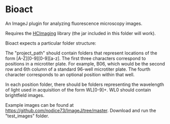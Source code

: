 # Bioact

An ImageJ plugin for analyzing fluorescence microscopy images.

Requires the [HCImaging](https://github.com/nodice73/Java/tree/master/hcimage) library (the jar included in this folder will work).

Bioact expects a particular folder structure:

The "project_path" should contain folders that represent
locations of the form [A-Z][0-9][0-9][a-z]. The first three characters 
correspond to positions in a microtiter plate. For example, B06, which would
be the second row and 6th column of a standard 96-well microtiter plate.
The fourth character corresponds to an optional position within that well.

In each position folder, there should be folders representing the
wavelength of light used in acquisition of the form WL[0-9]+. WL0 should
contain brightfield images.

Example images can be found at
      https://github.com/nodice73/ImageJ/tree/master. 
Download and run the "test_images" folder.
